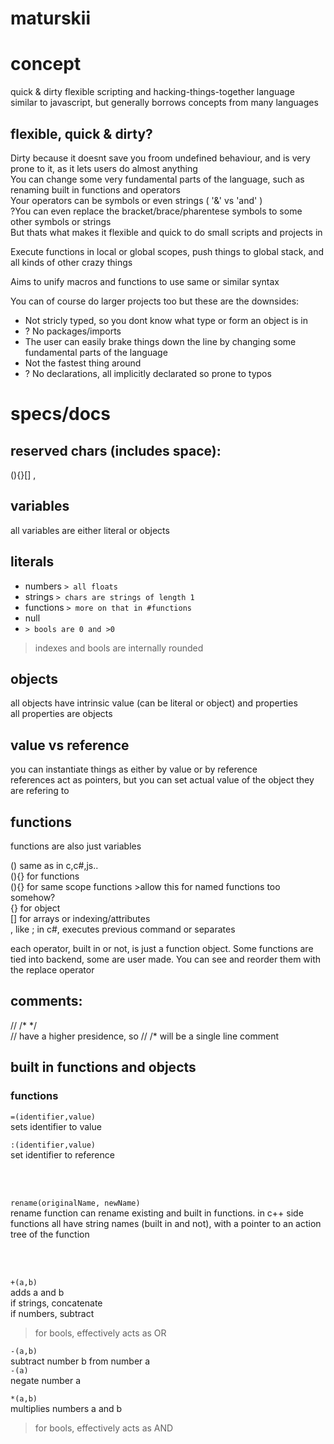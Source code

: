 # maturskii

# concept
quick & dirty flexible scripting and hacking-things-together language\
similar to javascript, but generally borrows concepts from many languages

## flexible, quick & dirty?

Dirty because it doesnt save you froom undefined behaviour, and is very prone to it, as it lets users do almost anything\
You can change some very fundamental parts of the language, such as renaming built in functions and operators\
Your operators can be symbols or even strings ( '&' vs 'and' )\
?You can even replace the bracket/brace/pharentese symbols to some other symbols or strings\
But thats what makes it flexible and quick to do small scripts and projects in

Execute functions in local or global scopes, push things to global stack, and all kinds of other crazy things

Aims to unify macros and functions to use same or similar syntax

You can of course do larger projects too but these are the downsides:
* Not stricly typed, so you dont know what type or form an object is in
* ? No packages/imports
* The user can easily brake things down the line by changing some fundamental parts of the language
* Not the fastest thing around
* ? No declarations, all implicitly declarated so prone to typos

# specs/docs

## reserved chars (includes space):
(){}[] ,

## variables
all variables are either literal or objects

## literals
* numbers  `> all floats`
* strings  `> chars are strings of length 1`
* functions  `> more on that in #functions`
* null
* `> bools are 0 and >0`

> indexes and bools are internally rounded

## objects
all objects have intrinsic value (can be literal or object) and properties\
all properties are objects

## value vs reference
you can instantiate things as either by value or by reference\
references act as pointers, but you can set actual value of the object they are refering to

## functions
functions are also just variables

() same as in c,c#,js..\
<identifier>(){} for functions\
(){} for same scope functions >allow this for named functions too somehow?\
{} for object\
[] for arrays or indexing/attributes\
, like ; in c#, executes previous command or separates

each operator, built in or not, is just a function object. Some functions are tied into backend, some are user made. You can see and reorder them with the replace operator


## comments:
// /\* \*/\
// have a higher presidence, so // /\* will be a single line comment

## built in functions and objects

### functions

`=(identifier,value)`\
sets identifier to value

`:(identifier,value)`\
set identifier to reference

</br></br>

`rename(originalName, newName)`\
rename function can rename existing and built in functions. in c++ side functions all have string names (built in and not), with a pointer to an action tree of the function

</br></br>

`+(a,b)`\
adds a and b\
if strings, concatenate\
if numbers, subtract
> for bools, effectively acts as OR 

`-(a,b)`\
subtract number b from number a\
`-(a)`\
negate number a

`*(a,b)`\
multiplies numbers a and b
> for bools, effectively acts as AND
